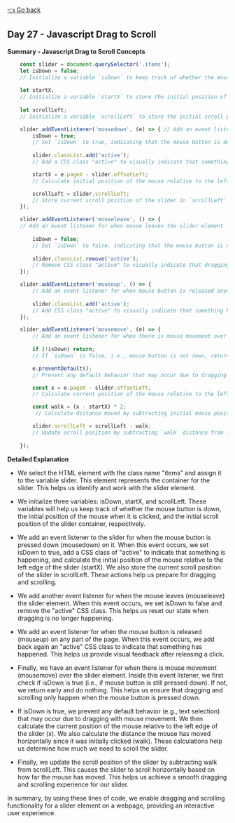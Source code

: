 [👈 Go back](../readme.md)

## Day 27 - Javascript Drag to Scroll

**Summary - Javascript Drag to Scroll Concepts**
```javascript
    const slider = document.querySelector('.items'); 
    let isDown = false; 
    // Initialize a variable `isDown` to keep track of whether the mouse button is down
    
    let startX; 
    // Initialize a variable `startX` to store the initial position of the mouse when it is clicked
    
    let scrollLeft; 
    // Initialize a variable `scrollLeft` to store the initial scroll position of the slider container

    slider.addEventListener('mousedown', (e) => { // Add an event listener for when the mouse button is pressed down on the slider
        isDown = true; 
        // Set `isDown` to true, indicating that the mouse button is down
        
        slider.classList.add('active'); 
        // Add a CSS class "active" to visually indicate that something is happening

        startX = e.pageX - slider.offsetLeft; 
        // Calculate initial position of the mouse relative to the left edge of the slider using `e.pageX` and subtracting `slider.offsetLeft`

        scrollLeft = slider.scrollLeft; 
        // Store current scroll position of the slider in `scrollLeft`
    });

    slider.addEventListener('mouseleave', () => { 
    // Add an event listener for when mouse leaves the slider element
        
        isDown = false; 
        // Set `isDown` to false, indicating that the mouse button is no longer down
        
        slider.classList.remove('active'); 
        // Remove CSS class "active" to visually indicate that dragging has stopped
    });

    slider.addEventListener('mouseup', () => { 
        // Add an event listener for when mouse button is released anywhere on page
    
        slider.classList.add('active'); 
        // Add CSS class "active" to visually indicate that something has happened
    });

    slider.addEventListener('mousemove', (e) => { 
        // Add an event listener for when there is mouse movement over the slider element
        
        if (!isDown) return; 
        // If `isDown` is false, i.e., mouse button is not down, return early and do nothing

        e.preventDefault(); 
        // Prevent any default behavior that may occur due to dragging with mouse movement

        const x = e.pageX - slider.offsetLeft; 
        // Calculate current position of the mouse relative to the left edge of the slider

        const walk = (x - startX) * 2;
         // Calculate distance moved by subtracting initial mouse position from current mouse position and multiplying by 2 for amplification

        slider.scrollLeft = scrollLeft - walk; 
        // Update scroll position by subtracting `walk` distance from initial scroll position
        
    });


```

**Detailed Explanation**
- We select the HTML element with the class name "items" and assign it to the variable slider. This element represents the container for the slider. This helps us identify and work with the slider element.

- We initialize three variables: isDown, startX, and scrollLeft. These variables will help us keep track of whether the mouse button is down, the initial position of the mouse when it is clicked, and the initial scroll position of the slider container, respectively.

- We add an event listener to the slider for when the mouse button is pressed down (mousedown) on it. When this event occurs, we set isDown to true, add a CSS class of "active" to indicate that something is happening, and calculate the initial position of the mouse relative to the left edge of the slider (startX). We also store the current scroll position of the slider in scrollLeft. These actions help us prepare for dragging and scrolling.

- We add another event listener for when the mouse leaves (mouseleave) the slider element. When this event occurs, we set isDown to false and remove the "active" CSS class. This helps us reset our state when dragging is no longer happening.

- We add an event listener for when the mouse button is released (mouseup) on any part of the page. When this event occurs, we add back again an "active" CSS class to indicate that something has happened. This helps us provide visual feedback after releasing a click.

- Finally, we have an event listener for when there is mouse movement (mousemove) over the slider element. Inside this event listener, we first check if isDown is true (i.e., if mouse button is still pressed down). If not, we return early and do nothing. This helps us ensure that dragging and scrolling only happen when the mouse button is pressed down.

- If isDown is true, we prevent any default behavior (e.g., text selection) that may occur due to dragging with mouse movement. We then calculate the current position of the mouse relative to the left edge of the slider (x). We also calculate the distance the mouse has moved horizontally since it was initially clicked (walk). These calculations help us determine how much we need to scroll the slider.

- Finally, we update the scroll position of the slider by subtracting walk from scrollLeft. This causes the slider to scroll horizontally based on how far the mouse has moved. This helps us achieve a smooth dragging and scrolling experience for our slider.

In summary, by using these lines of code, we enable dragging and scrolling functionality for a slider element on a webpage, providing an interactive user experience.